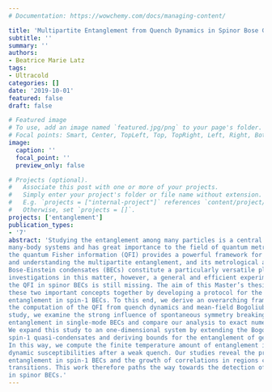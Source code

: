 ```yaml
---
# Documentation: https://wowchemy.com/docs/managing-content/

title: 'Multipartite Entanglement from Quench Dynamics in Spinor Bose Gases using Bogoliubov Theory'
subtitle: ''
summary: ''
authors:
- Beatrice Marie Latz
tags:
- Ultracold
categories: []
date: '2019-10-01'
featured: false
draft: false

# Featured image
# To use, add an image named `featured.jpg/png` to your page's folder.
# Focal points: Smart, Center, TopLeft, Top, TopRight, Left, Right, BottomLeft, Bottom, BottomRight.
image:
  caption: ''
  focal_point: ''
  preview_only: false

# Projects (optional).
#   Associate this post with one or more of your projects.
#   Simply enter your project's folder or file name without extension.
#   E.g. `projects = ["internal-project"]` references `content/project/deep-learning/index.md`.
#   Otherwise, set `projects = []`.
projects: ['entanglement']
publication_types:
- '7'
abstract: 'Studying the entanglement among many particles is a central topic of current research in quantum
many-body systems and has great importance to the field of quantum metrology. In this context,
the quantum Fisher information (QFI) provides a powerful framework for assessing, classifying
and understanding the multipartite entanglement, and its metrological applications. Spinor
Bose-Einstein condensates (BECs) constitute a particularly versatile platform for experimental
investigations in this matter, however, a general and efficient experimental scheme for measuring
the QFI in spinor BECs is still missing. The aim of this Master’s thesis is therefore to bring
these two important concepts together by developing a protocol for the extraction of multipartite
entanglement in spin-1 BECs. To this end, we derive an overarching framework relying on
the computation of the QFI from quench dynamics and mean-field Bogoliubov theory. In a first
study, we examine the strong influence of spontaneous symmetry breaking on the many-particle
entanglement in single-mode BECs and compare our analysis to exact numerical calculations.
We expand this study to an one-dimensional system by extending the Bogoliubov formalism to
spin-1 quasi-condensates and deriving bounds for the entanglement of generic many-spin states.
In this way, we compute the finite temperature amount of entanglement in a spin-1 BEC from
dynamic susceptibilities after a weak quench. Our studies reveal the presence of multipartite
entanglement in spin-1 BECs and the growth of correlations in regions close to quantum phase
transitions. This work therefore paths the way towards the detection of multipartite entanglement
in spinor BECs.'
---
```

